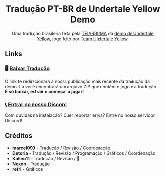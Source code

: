 <div align="center">
  <h1>Tradução PT-BR de Undertale Yellow Demo</h1>
  Uma tradução brasileira feita pela <a href="https://github.com/TEIARRUMA">TEIARRUMA</a> da <a href="https://gamejolt.com/games/UndertaleYellow/136925">demo de Undertale Yellow</a>, jogo feito por <a href="https://gamejolt.com/@TeamUTY">Team Undertale Yellow</a>.
</div>

## Links
### 🖥️ [Baixar Tradução](https://github.com/teiarruma/undertale-yellow-ptbr/releases/latest)
O link te redirecionará à nossa publicação mais recente da tradução da demo. Lá você encontrará um arquivo ZIP que contém o jogo e a tradução. **É só baixar, extrair e começar a jogar!**

### [📞 Entrar no nosso Discord](https://discord.gg/7DtZ7E4yYG)
Com dúvidas na instalação? Quer reportar erros? Entre no nosso servidor Discord!

## Créditos
- **marcel099** - Tradução / Revisão / Coordenação
- **Detoria** - Tradução / Revisão / Programação / Gráficos / Coordenação
- **Kalleu11** - Tradução / Revisão / 🐐
- **Nexon** - Tradução
- **refri** - Gráficos